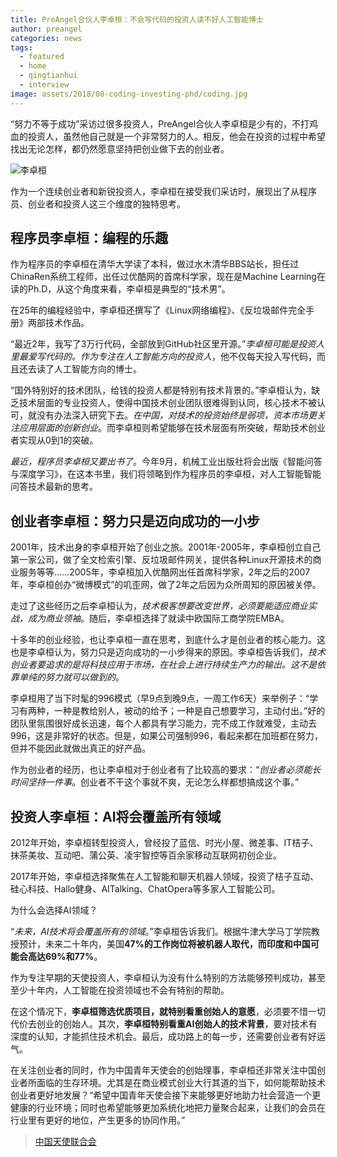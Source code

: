 ```yaml
---
title: PreAngel合伙人李卓桓：不会写代码的投资人读不好人工智能博士
author: preangel
categories: news
tags:
  - featured
  - home
  - qingtianhui
  - interview
image: assets/2018/08-coding-investing-phd/coding.jpg
---
```


“努力不等于成功”采访过很多投资人，PreAngel合伙人李卓桓是少有的，不打鸡血的投资人，虽然他自己就是一个非常努力的人。相反，他会在投资的过程中希望找出无论怎样，都仍然愿意坚持把创业做下去的创业者。

![李卓桓](/assets/2018/08-coding-investing-phd/lizhuohuan.jpg)

作为一个连续创业者和新锐投资人，李卓桓在接受我们采访时，展现出了从程序员、创业者和投资人这三个维度的独特思考。

## 程序员李卓桓：编程的乐趣

作为程序员的李卓桓在清华大学读了本科，做过水木清华BBS站长，担任过ChinaRen系统工程师，出任过优酷网的首席科学家，现在是Machine Learning在读的Ph.D，从这个角度来看，李卓桓是典型的“技术男”。

在25年的编程经验中，李卓桓还撰写了《Linux网络编程》、《反垃圾邮件完全手册》两部技术作品。

“最近2年，我写了3万行代码，全部放到GitHub社区里开源。”_李卓桓可能是投资人里最爱写代码的。作为专注在人工智能方向的投资人_，他不仅每天投入写代码，而且还去读了人工智能方向的博士。

“国外特别好的技术团队，给钱的投资人都是特别有技术背景的。”李卓桓认为，缺乏技术层面的专业投资人，使得中国技术创业团队很难得到认同，核心技术不被认可，就没有办法深入研究下去。_在中国，对技术的投资始终是弱项，资本市场更关注应用层面的创新创业_。而李卓桓则希望能够在技术层面有所突破，帮助技术创业者实现从0到1的突破。

_最近，程序员李卓桓又要出书了_。今年9月，机械工业出版社将会出版《智能问答与深度学习》，在这本书里，我们将领略到作为程序员的李卓桓，对人工智能智能问答技术最新的思考。

## 创业者李卓桓：努力只是迈向成功的一小步

2001年，技术出身的李卓桓开始了创业之旅。2001年-2005年，李卓桓创立自己第一家公司，做了全文检索引擎、反垃圾邮件网关，提供各种Linux开源技术的商业服务等等……2005年，李卓桓加入优酷网出任首席科学家，2年之后的2007年，李卓桓创办“微博模式”的叽歪网，做了2年之后因为众所周知的原因被关停。

走过了这些经历之后李卓桓认为，_技术极客想要改变世界，必须要能适应商业实战，成为商业领袖_。随后，李卓桓选择了就读中欧国际工商学院EMBA。

十多年的创业经验，也让李卓桓一直在思考，到底什么才是创业者的核心能力。这也是李卓桓认为，努力只是迈向成功的一小步得来的原因。李卓桓告诉我们，_技术创业者要追求的是将科技应用于市场，在社会上进行持续生产力的输出。这不是依靠单纯的努力就可以做到的_。

李卓桓用了当下时髦的996模式（早9点到晚9点，一周工作6天）来举例子：“学习有两种，一种是教给别人，被动的给予；一种是自己想要学习，主动付出。”好的团队里氛围很好成长迅速，每个人都具有学习能力，完不成工作就难受，主动去996，这是非常好的状态。但是，如果公司强制996，看起来都在加班都在努力，但并不能因此就做出真正的好产品。

作为创业者的经历，也让李卓桓对于创业者有了比较高的要求：“_创业者必须能长时间坚持一件事_。创业者不干这个事就不爽，无论怎么样都想搞成这个事。”

## 投资人李卓桓：AI将会覆盖所有领域

2012年开始，李卓桓转型投资人，曾经投了蓝信、时光小屋、微差事、IT桔子、抹茶美妆、互动吧、蒲公英、凌宇智控等百余家移动互联网初创企业。

2017年开始，李卓桓选择聚焦在人工智能和聊天机器人领域，投资了桔子互动、硅心科技、Hallo健身、AITalking、ChatOpera等多家人工智能公司。

为什么会选择AI领域？

“_未来，AI技术将会覆盖所有的领域_。”李卓桓告诉我们。根据牛津大学马丁学院教授预计，未来二十年内，美国**47%**的工作岗位将被机器人取代，而印度和中国可能会高达**69%**和**77%**。

作为专注早期的天使投资人，李卓桓认为没有什么特别的方法能够预判成功，甚至至少十年内，人工智能在投资领域也不会有特别的帮助。

在这个情况下，**李卓桓筛选优质项目，就特别看重创始人的意愿**，必须要不惜一切代价去创业的创始人。其次，**李卓桓特别看重AI创始人的技术背景**，要对技术有深度的认知，才能抓住技术机会。最后，成功路上的每一步，还需要创业者有好运气。

在关注创业者的同时，作为中国青年天使会的创始理事，李卓桓还非常关注中国创业者所面临的生存环境。尤其是在商业模式创业大行其道的当下，如何能帮助技术创业者更好地发展？“希望中国青年天使会接下来能够更好地助力社会营造一个更健康的行业环境；同时也希望能够更加系统化地把力量聚合起来，让我们的会员在行业里有更好的地位，产生更多的协同作用。”

> [中国天使联合会](http://qingtianhui.com.cn/newsitem/278256566)
